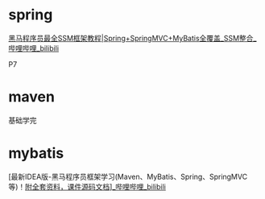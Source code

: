 # spring

[黑马程序员最全SSM框架教程|Spring+SpringMVC+MyBatis全覆盖_SSM整合_哔哩哔哩_bilibili](https://www.bilibili.com/video/BV1WZ4y1P7Bp?p=7&spm_id_from=pageDriver)

P7

# maven

基础学完

# mybatis

[最新IDEA版-黑马程序员框架学习(Maven、MyBatis、Spring、SpringMVC等)！[附全套资料，课件源码文档\]_哔哩哔哩_bilibili](https://www.bilibili.com/video/BV1pA411t78Y?p=5&spm_id_from=pageDriver)

